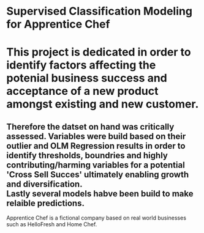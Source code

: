 # Supervised Classification Modeling for Apprentice Chef <br>
# This project is dedicated in order to identify factors affecting the potenial business success and acceptance of a new product amongst existing and new customer. <br>
Therefore the datset on hand was critically assessed. Variables were build based on their outlier and OLM Regression results in order to identify thresholds, boundries and highly contributing/harming variables for a potential 'Cross Sell Succes' ultimately enabling growth and diversification.<br>
Lastly several models habve been build to make relaible predictions.<br>
----
Apprentice Chef is a fictional company based on real world businesses such as HelloFresh and Home Chef.


